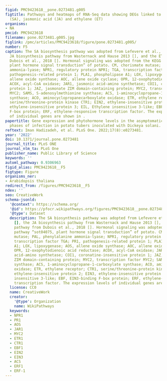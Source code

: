 ```yaml
---
figid: PMC9423618__pone.0273481.g005
figtitle: Pathways and heatmaps of RNA-Seq data showing DEGs linked to salicylic acid
  (SA), jasmonic acid (JA) and ethylene (ET)
organisms:
- NA
pmcid: PMC9423618
filename: pone.0273481.g005.jpg
figlink: /pmc/articles/PMC9423618/figure/pone.0273481.g005/
number: F5
caption: The SA biosynthesis pathway was adopted from Lefevere et al., 2020 [], the
  JA biosynthesis pathway from Wasternack and Hause 2013 [], and the ET pathway from
  Dubois et al., 2018 []. Hormonal signaling was adopted from the KEGG pathway “sot04075,
  plant hormone signal transduction” of potato. CM, chorismate mutase; PAL, phenylalanine
  ammonia-lyase; NPR1, regulatory protein NPR1; TGA, transcription factor TGA; PR1,
  pathogenesis-related protein 1; PLA1, phospholipase A1; LOX, lipoxygenase; AOS,
  allene oxide synthase; AOC, allene oxide cyclase; OPR, 12-oxophytodienoic acid reductase;
  ACOX, acyl-CoA oxidase; JAR1, jasmonic acid-amino synthetase; COI1, coronatine-insensitive
  protein 1; JAZ, jasmonate ZIM domain-containing protein; MYC2, transcription factor
  MYC2; SAMS, S-adenosylmethionine synthase; ACS, 1-aminocyclopropane-1-carboxylate
  synthase; ACO, aminocyclopropanecarboxylate oxidase; ETR, ethylene receptor; CTR1,
  serine/threonine-protein kinase CTR1; EIN2, ethylene-insensitive protein 2; EIN3,
  ethylene-insensitive protein 3; EIL, Ethylene insensitive 3-like; EBF, EIN3-binding
  F-box protein; ERF, ethylene-responsive transcription factor. The expression levels
  of individual genes are shown in .
papertitle: Gene expression and phytohormone levels in the asymptomatic and symptomatic
  phases of infection in potato tubers inoculated with Dickeya solani.
reftext: Iman Hadizadeh, et al. PLoS One. 2022;17(8):e0273481.
year: '2022'
doi: 10.1371/journal.pone.0273481
journal_title: PLoS ONE
journal_nlm_ta: PLoS One
publisher_name: Public Library of Science
keywords: ''
automl_pathway: 0.9306963
figid_alias: PMC9423618__F5
figtype: Figure
organisms_ner:
- Arabidopsis thaliana
redirect_from: /figures/PMC9423618__F5
ndex: ''
seo: CreativeWork
schema-jsonld:
  '@context': https://schema.org/
  '@id': https://pfocr.wikipathways.org/figures/PMC9423618__pone.0273481.g005.html
  '@type': Dataset
  description: The SA biosynthesis pathway was adopted from Lefevere et al., 2020
    [], the JA biosynthesis pathway from Wasternack and Hause 2013 [], and the ET
    pathway from Dubois et al., 2018 []. Hormonal signaling was adopted from the KEGG
    pathway “sot04075, plant hormone signal transduction” of potato. CM, chorismate
    mutase; PAL, phenylalanine ammonia-lyase; NPR1, regulatory protein NPR1; TGA,
    transcription factor TGA; PR1, pathogenesis-related protein 1; PLA1, phospholipase
    A1; LOX, lipoxygenase; AOS, allene oxide synthase; AOC, allene oxide cyclase;
    OPR, 12-oxophytodienoic acid reductase; ACOX, acyl-CoA oxidase; JAR1, jasmonic
    acid-amino synthetase; COI1, coronatine-insensitive protein 1; JAZ, jasmonate
    ZIM domain-containing protein; MYC2, transcription factor MYC2; SAMS, S-adenosylmethionine
    synthase; ACS, 1-aminocyclopropane-1-carboxylate synthase; ACO, aminocyclopropanecarboxylate
    oxidase; ETR, ethylene receptor; CTR1, serine/threonine-protein kinase CTR1; EIN2,
    ethylene-insensitive protein 2; EIN3, ethylene-insensitive protein 3; EIL, Ethylene
    insensitive 3-like; EBF, EIN3-binding F-box protein; ERF, ethylene-responsive
    transcription factor. The expression levels of individual genes are shown in .
  license: CC0
  name: CreativeWork
  creator:
    '@type': Organization
    name: WikiPathways
  keywords:
  - NPR1
  - PR1
  - AOS
  - JAR1
  - MYC2
  - ETR1
  - CTR1
  - EBF1
  - EIN2
  - EIN3
  - ACS
  - ERF1
  - ERF-1
---
```


